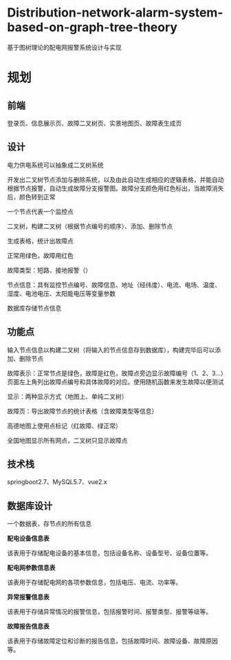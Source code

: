 # Distribution-network-alarm-system-based-on-graph-tree-theory
基于图树理论的配电网报警系统设计与实现



# 规划

## 前端

登录页、信息展示页、故障二叉树页、实景地图页、故障表生成页

## 设计

电力供电系统可以抽象成二叉树系统

开发出二叉树节点添加与删除系统，以及由此自动生成相应的逻辑表格，并能自动根据节点报警，自动生成故障分支报警图。故障分支颜色用红色标出，当故障消失后，颜色转到正常

一个节点代表一个监控点

二叉树，构建二叉树（根据节点编号的顺序）、添加、删除节点

生成表格，统计出故障点

正常用绿色，故障用红色

故障类型：短路、接地报警（）

节点信息：具有监控节点编号、故障信息、地址（经纬度）、电流、电场、温度、湿度、电池电压、太阳能电压等变量参数

数据库存储节点信息

## 功能点

输入节点信息以构建二叉树（将输入的节点信息存到数据库），构建完毕后可以添加、删除节点

故障表示：正常节点是绿色，故障是红色，故障点旁边显示故障编号（1、2、3...）页面左上角列出故障点编号和具体故障的对应。使用随机函数来发生故障以便测试

显示：两种显示方式（地图上、单纯二叉树）

故障页：导出故障节点的统计表格（含故障类型等信息）

高德地图上使用点标记（红故障、绿正常）

全国地图显示所有网点，二叉树只显示故障点

## 技术栈

springboot2.7、MySQL5.7、vue2.x

## 数据库设计

一个数据表，存节点的所有信息

**配电设备信息表**

该表用于存储配电设备的基本信息，包括设备名称、设备型号、设备位置等。

**配电网参数信息表**

该表用于存储配电网的各项参数信息，包括电压、电流、功率等。

**异常报警信息表**

该表用于存储异常情况的报警信息，包括报警时间、报警类型、报警等级等。

**故障报告信息表**

该表用于存储故障定位和诊断的报告信息，包括故障时间、故障设备、故障原因等。
